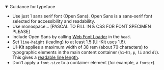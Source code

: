 <details open data-label="typeface-guidance-accordion" aria-expanded="true">
  <summary>Guidance<span class="visuallyhidden"> for typeface</span></summary>
  <div class="accordion-panel">
    <ul>
      <li>Use just 1 sans serif font (Open Sans). Open Sans is a sans-serif font selected for accessibility and readability.</li>
      <li>Use monospace... [PASCAL TO FILL IN & CSS FOR FONT SPECIMEN PLEASE]</li>
      <li>Include Open Sans by calling <a href="https://github.com/typekit/webfontloader" rel="external">Web Font Loader</a> in the <code>head</code>.</li>
      <li>Set <code>line-height</code> (leading) to at least 1.5 (UI-Kit uses 1.6).</li>
      <li>UI-Kit applies a maximum width of 38 rem (about 70 characters) to typographic elements in the main content container (<code>h1</code>-<code>h5</code>, <code>p</code>, <code>li</code> and <code>dl</code>). This gives a <a href="https://www.smashingmagazine.com/2014/09/balancing-line-length-font-size-responsive-web-design/#line-length-measure-and-reading" rel="external">readable line length</a>.</li>
      <li>Don’t apply a <code>font-size</code> to a container element (for example, a <code>footer</code>).</li>
    </ul>
  </div>
</details>
